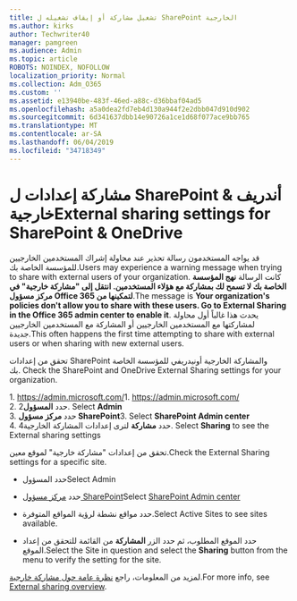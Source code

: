 ```yaml
---
title: تشغيل مشاركة أو إيقاف تشغيله ل SharePoint الخارجية
ms.author: kirks
author: Techwriter40
manager: pamgreen
ms.audience: Admin
ms.topic: article
ROBOTS: NOINDEX, NOFOLLOW
localization_priority: Normal
ms.collection: Adm_O365
ms.custom: ''
ms.assetid: e13940be-483f-46ed-a88c-d36bbaf04ad5
ms.openlocfilehash: a5a0dea2fd7eb4d130a944f2e2dbb047d910d902
ms.sourcegitcommit: 6d341637dbb14e90726a1ce1d68f077ace9bb765
ms.translationtype: MT
ms.contentlocale: ar-SA
ms.lasthandoff: 06/04/2019
ms.locfileid: "34718349"
---
```

# <a name="external-sharing-settings-for-sharepoint--onedrive"></a><span data-ttu-id="59505-102">مشاركة إعدادات ل SharePoint & أندريف خارجية</span><span class="sxs-lookup"><span data-stu-id="59505-102">External sharing settings for SharePoint & OneDrive</span></span>

<span data-ttu-id="59505-103">قد يواجه المستخدمون رسالة تحذير عند محاولة إشراك المستخدمين الخارجيين للمؤسسة الخاصة بك.</span><span class="sxs-lookup"><span data-stu-id="59505-103">Users may experience a warning message when trying to share with external users of your organization.</span></span> <span data-ttu-id="59505-104">كانت الرسالة **نهج المؤسسة الخاصة بك لا تسمح لك بمشاركة مع هؤلاء المستخدمين. انتقل إلى "مشاركة خارجية" في مركز مسؤول Office 365 لتمكينها من**.</span><span class="sxs-lookup"><span data-stu-id="59505-104">The message is **Your organization's policies don't allow you to share with these users. Go to External Sharing in the Office 365 admin center to enable it**.</span></span> <span data-ttu-id="59505-105">يحدث هذا غالباً أول محاولة لمشاركتها مع المستخدمين الخارجيين أو المشاركة مع المستخدمين الخارجيين جديدة.</span><span class="sxs-lookup"><span data-stu-id="59505-105">This often happens the first time attempting to share with external users or when sharing with new external users.</span></span>

<span data-ttu-id="59505-106">تحقق من إعدادات SharePoint والمشاركة الخارجية أونيدريفي للمؤسسة الخاصة بك.&nbsp;</strong></span><span class="sxs-lookup"><span data-stu-id="59505-106">Check the SharePoint and OneDrive External Sharing settings for your organization.&nbsp;</strong></span></span></p> <p><span data-ttu-id="59505-107">1.&nbsp;<a href="https://admin.microsoft.com/AdminPortal/Home#/homepage">https://admin.microsoft.com/</a></span><span class="sxs-lookup"><span data-stu-id="59505-107">1.&nbsp;<a href="https://admin.microsoft.com/AdminPortal/Home#/homepage">https://admin.microsoft.com/</a></span></span><br /><span data-ttu-id="59505-108">2. حدد <strong>المسؤول</strong></span><span class="sxs-lookup"><span data-stu-id="59505-108">2. Select <strong>Admin</strong></span></span><br /><span data-ttu-id="59505-109">3. حدد <strong>مركز مسؤول SharePoint</strong></span><span class="sxs-lookup"><span data-stu-id="59505-109">3. Select <strong>SharePoint Admin center</strong></span></span><br /><span data-ttu-id="59505-110">4. حدد <strong>مشاركة</strong> لترى إعدادات المشاركة الخارجية</span><span class="sxs-lookup"><span data-stu-id="59505-110">4. Select <strong>Sharing</strong> to see the External sharing settings</span></span>

<span data-ttu-id="59505-111">تحقق من إعدادات "مشاركة خارجية" لموقع معين.</span><span class="sxs-lookup"><span data-stu-id="59505-111">Check the External Sharing settings for a specific site.</span></span>

- <span data-ttu-id="59505-112">حدد المسؤول</span><span class="sxs-lookup"><span data-stu-id="59505-112">Select Admin</span></span>

- <span data-ttu-id="59505-113">حدد [مركز مسؤول SharePoint](https://admin.microsoft.com/AdminPortal/Home#/homepage">https://admin.microsoft.com/)</span><span class="sxs-lookup"><span data-stu-id="59505-113">Select [SharePoint Admin center](https://admin.microsoft.com/AdminPortal/Home#/homepage">https://admin.microsoft.com/)</span></span>

- <span data-ttu-id="59505-114">حدد مواقع نشطة لرؤية المواقع المتوفرة.</span><span class="sxs-lookup"><span data-stu-id="59505-114">Select Active Sites to see sites available.</span></span>
- <span data-ttu-id="59505-115">حدد الموقع المطلوب، ثم حدد الزر **المشاركة** من القائمة للتحقق من إعداد الموقع.</span><span class="sxs-lookup"><span data-stu-id="59505-115">Select the Site in question and select the **Sharing** button from the menu to verify the setting for the site.</span></span>

<span data-ttu-id="59505-116">لمزيد من المعلومات، راجع [نظرة عامة حول مشاركة خارجية](https://docs.microsoft.com/en-us/sharepoint/external-sharing-overview).</span><span class="sxs-lookup"><span data-stu-id="59505-116">For more info, see [External sharing overview](https://docs.microsoft.com/en-us/sharepoint/external-sharing-overview).</span></span>